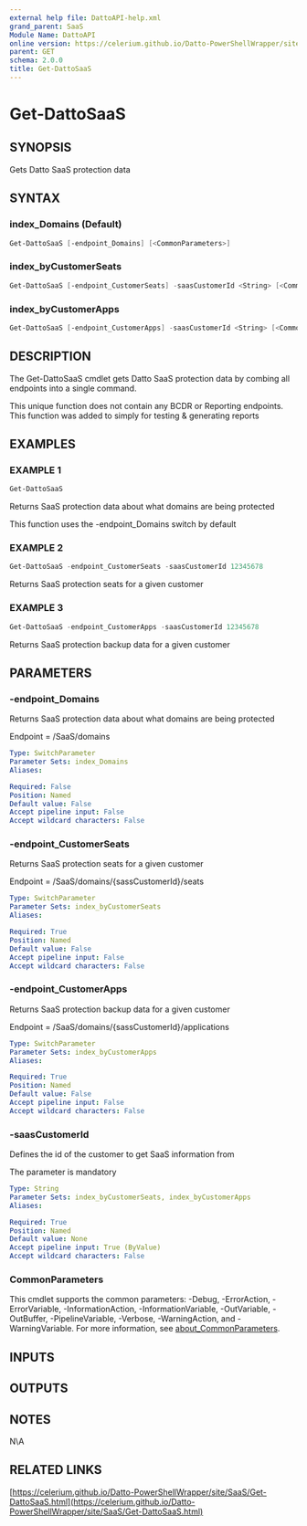 ```yaml
---
external help file: DattoAPI-help.xml
grand_parent: SaaS
Module Name: DattoAPI
online version: https://celerium.github.io/Datto-PowerShellWrapper/site/SaaS/Get-DattoSaaS.html
parent: GET
schema: 2.0.0
title: Get-DattoSaaS
---
```


# Get-DattoSaaS

## SYNOPSIS
Gets Datto SaaS protection data

## SYNTAX

### index_Domains (Default)
```powershell
Get-DattoSaaS [-endpoint_Domains] [<CommonParameters>]
```

### index_byCustomerSeats
```powershell
Get-DattoSaaS [-endpoint_CustomerSeats] -saasCustomerId <String> [<CommonParameters>]
```

### index_byCustomerApps
```powershell
Get-DattoSaaS [-endpoint_CustomerApps] -saasCustomerId <String> [<CommonParameters>]
```

## DESCRIPTION
The Get-DattoSaaS cmdlet gets Datto SaaS protection data by combing all endpoints
into a single command.

This unique function does not contain any BCDR or Reporting endpoints.
This function
was added to simply for testing & generating reports

## EXAMPLES

### EXAMPLE 1
```powershell
Get-DattoSaaS
```

Returns SaaS protection data about what domains are being protected

This function uses the -endpoint_Domains switch by default

### EXAMPLE 2
```powershell
Get-DattoSaaS -endpoint_CustomerSeats -saasCustomerId 12345678
```

Returns SaaS protection seats for a given customer

### EXAMPLE 3
```powershell
Get-DattoSaaS -endpoint_CustomerApps -saasCustomerId 12345678
```

Returns SaaS protection backup data for a given customer

## PARAMETERS

### -endpoint_Domains
Returns SaaS protection data about what domains are being protected

Endpoint = /SaaS/domains

```yaml
Type: SwitchParameter
Parameter Sets: index_Domains
Aliases:

Required: False
Position: Named
Default value: False
Accept pipeline input: False
Accept wildcard characters: False
```

### -endpoint_CustomerSeats
Returns SaaS protection seats for a given customer

Endpoint = /SaaS/domains/{sassCustomerId}/seats

```yaml
Type: SwitchParameter
Parameter Sets: index_byCustomerSeats
Aliases:

Required: True
Position: Named
Default value: False
Accept pipeline input: False
Accept wildcard characters: False
```

### -endpoint_CustomerApps
Returns SaaS protection backup data for a given customer

Endpoint = /SaaS/domains/{sassCustomerId}/applications

```yaml
Type: SwitchParameter
Parameter Sets: index_byCustomerApps
Aliases:

Required: True
Position: Named
Default value: False
Accept pipeline input: False
Accept wildcard characters: False
```

### -saasCustomerId
Defines the id of the customer to get SaaS information from

The parameter is mandatory

```yaml
Type: String
Parameter Sets: index_byCustomerSeats, index_byCustomerApps
Aliases:

Required: True
Position: Named
Default value: None
Accept pipeline input: True (ByValue)
Accept wildcard characters: False
```

### CommonParameters
This cmdlet supports the common parameters: -Debug, -ErrorAction, -ErrorVariable, -InformationAction, -InformationVariable, -OutVariable, -OutBuffer, -PipelineVariable, -Verbose, -WarningAction, and -WarningVariable. For more information, see [about_CommonParameters](http://go.microsoft.com/fwlink/?LinkID=113216).

## INPUTS

## OUTPUTS

## NOTES
N\A

## RELATED LINKS

[https://celerium.github.io/Datto-PowerShellWrapper/site/SaaS/Get-DattoSaaS.html](https://celerium.github.io/Datto-PowerShellWrapper/site/SaaS/Get-DattoSaaS.html)

